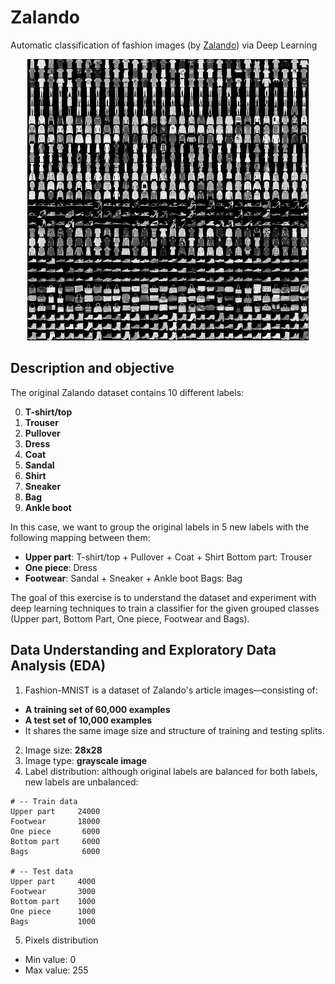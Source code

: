 # Zalando
Automatic classification of fashion images (by [Zalando](https://github.com/zalandoresearch/fashion-mnist)) via Deep Learning

<div style="text-align: center;">
         <img width="450" src="./media/fashion-mnist-sprite.png">
</div>

## Description and objective

The original Zalando dataset contains 10 different labels:

0. __T-shirt/top__
1. __Trouser__
2. __Pullover__
3. __Dress__
4. __Coat__
5. __Sandal__
6. __Shirt__
7. __Sneaker__
8. __Bag__
9. __Ankle boot__

In this case, we want to group the original labels in 5 new labels with the following mapping between them:

* __Upper part__: T-shirt/top + Pullover + Coat + Shirt Bottom part: Trouser
* __One piece__: Dress
* __Footwear__: Sandal + Sneaker + Ankle boot Bags: Bag


The goal of this exercise is to understand the dataset and experiment with deep learning techniques to train a classifier for the given grouped classes (Upper part, Bottom Part, One piece, Footwear and Bags).

## Data Understanding and Exploratory Data Analysis (EDA)

1. Fashion-MNIST is a dataset of Zalando's article images—consisting of:
* __A training set of 60,000 examples__
* __A test set of 10,000 examples__
* It shares the same image size and structure of training and testing splits.

2. Image size: __28x28__
3. Image type: __grayscale image__
4. Label distribution: although original labels are balanced for both labels, new labels are unbalanced:

```
# -- Train data
Upper part     24000
Footwear       18000
One piece       6000
Bottom part     6000
Bags            6000

# -- Test data
Upper part     4000
Footwear       3000
Bottom part    1000
One piece      1000
Bags           1000
```

5. Pixels distribution
* Min value: 0
* Max value: 255


